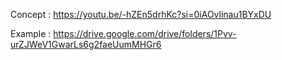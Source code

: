 Concept : https://youtu.be/-hZEn5drhKc?si=0iAOvlinau1BYxDU

Example : https://drive.google.com/drive/folders/1Pvv-urZJWeV1GwarLs6g2faeUumMHGr6
